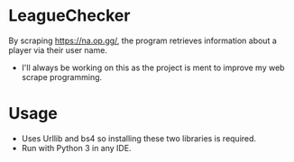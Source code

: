 # LeagueChecker
By scraping https://na.op.gg/, the program retrieves information about a player via their user name.

- I'll always be working on this as the project is ment to improve my web scrape programming.

# Usage
- Uses Urllib and bs4 so installing these two libraries is required.
- Run with Python 3 in any IDE.
